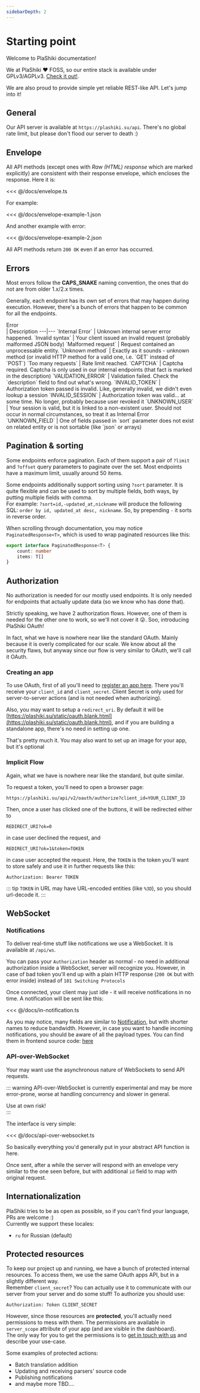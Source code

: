 ```yaml
---
sidebarDepth: 2
---
```

# Starting point

Welcome to PlaShiki documentation!

We at PlaShiki :heart: FOSS, so our entire stack is available under GPLv3/AGPLv3.
[Check it out!](https://github.com/plashiki).

We are also proud to provide simple yet reliable REST-like API. Let's jump into it!

## General
Our API server is available at `https://plashiki.su/api`. There's no
global rate limit, but please don't flood our server to death :)

## Envelope
All API methods (except ones with _Raw (HTML) response_ which are marked explicitly)
are consistent with their response envelope, which encloses the response. Here it is:

<<< @/docs/envelope.ts

For example:

<<< @/docs/envelope-example-1.json

And another example with error:

<<< @/docs/envelope-example-2.json

All API methods return `200 OK` even if an error has occurred.

## Errors
Most errors follow the **CAPS_SNAKE** naming convention, the ones that do not 
are from older 1.x/2.x times.

Generally, each endpoint has its own set of errors that may happen during execution.
However, there's a bunch of errors that happen to be common for all the endpoints.


<div style="min-width:160px">Error</div> | Description
---|---
`Internal Error` | Unknown internal server error happened.
`Invalid syntax` | Your client issued an invalid request (probably malformed JSON body)
`Malformed request` | Request contained an unprocessable entity.
`Unknown method` | Exactly as it sounds - unknown method (or invalid HTTP method for a valid one, i.e. `GET` instead of `POST`)
`Too many requests` | Rate limit reached.
`CAPTCHA` | Captcha required. Captcha is only used in our internal endpoints (that fact is marked in the description)
`VALIDATION_ERROR` | Validation failed. Check the `description` field to find out what's wrong.
`INVALID_TOKEN` | Authorization token passed is invalid. Like, generally invalid, we didn't even lookup a session
`INVALID_SESSION` | Authorization token was valid... at some time. No longer, probably because user revoked it
`UNKNOWN_USER` | Your session is valid, but it is linked to a non-existent user. Should not occur in normal circumstances, so treat it as Internal Error
`UNKNOWN_FIELD` | One of fields passed in `sort` parameter does not exist on related entity or is not sortable (like `json` or arrays)

## Pagination & sorting
Some endpoints enforce pagination. Each of them support a pair of `?limit` and `?offset`
query parameters to paginate over the set. Most endpoints have a maximum limit, usually
around 50 items. 

Some endpoints additionally support sorting using `?sort` parameter. It is quite flexible
and can be used to sort by multiple fields, both ways, by putting multiple fields with comma.  
For example: `?sort=id,-updated_at,nickname` will produce the following SQL:
`order by id, updated_at desc, nickname`. So, by prepending `-` it sorts in reverse order.

When scrolling through documentation, you may notice 
`PaginatedResponse<T>`, which is used to wrap paginated resources like this:
```typescript
export interface PaginatedResponse<T> {
    count: number
    items: T[]
}
```

## Authorization
No authorization is needed for our mostly used endpoints. It is only needed for 
endpoints that actually update data (so we know who has done that). 

Strictly speaking, we have 2 authorization flows. However, one of them is needed for the
other one to work, so we'll not cover it 😜. Soo, introducing PlaShiki OAuth!

In fact, what we have is nowhere near like the standard OAuth. Mainly because it is
overly complicated for our scale. We know about all the security flaws,
but anyway since our flow is very similar to OAuth, we'll call it OAuth.

### Creating an app
To use OAuth, first of all you'll need to [register an app here](https://plashiki.su/apps).
There you'll receive your `client_id` and `client_secret`. Client Secret is only used
for server-to-server actions (and is not needed when authorizing).

Also, you may want to setup a `redirect_uri`. By default it will be 
[https://plashiki.su/static/oauth.blank.html](https://plashiki.su/static/oauth.blank.html),
and if you are building a standalone app, there's no need in setting up one.

That's pretty much it. You may also want to set up an image for your app, but it's optional

### Implicit Flow
Again, what we have is nowhere near like the standard, but quite similar.

To request a token, you'll need to open a browser page:
```
https://plashiki.su/api/v2/oauth/authorize?client_id=YOUR_CLIENT_ID
```

Then, once a user has clicked one of the buttons, it will be redirected either to
```
REDIRECT_URI?ok=0
```
in case user declined the request, and
```
REDIRECT_URI?ok=1&token=TOKEN
```
in case user accepted the request. Here, the `TOKEN` is the token you'll
want to store safely and use it in further requests like this:
```
Authorization: Bearer TOKEN
```

::: tip
`TOKEN` in URL may have URL-encoded entities (like `%3D`), so you should url-decode it. 
:::


## WebSocket
### Notifications
To deliver real-time stuff like notifications we use a WebSocket. 
It is available at `/api/ws`.

You can pass your `Authorization` header as normal - no need in additional authorization
inside a WebSocket, server will recognize you. However, in case of bad token you'll end up
with a plain HTTP response (`200 OK` but with error inside) instead 
of `101 Switching Protocols`

Once connected, your client may just idle - it will receive notifications in no time. 
A notification will be sent like this:

<<< @/docs/in-notification.ts

As you may notice, many fields are similar to [Notification](entities/#entity-notification),
but with shorter names to reduce bandwidth. However, in case you want to handle incoming
notifications, you should be aware of all the payload types. You can find them in 
frontend source code:
[here](https://github.com/plashiki/plashiki-frontend/tree/master/src/types/notification.ts)

### API-over-WebSocket

Your may want use the asynchronous nature of WebSockets to send API requests.

::: warning
API-over-WebSocket is currently experimental and may be more error-prone, 
worse at handling concurrency and slower in general.

Use at own risk!  
:::

The interface is very simple:

<<< @/docs/api-over-websocket.ts

So basically everything you'd generally put in your abstract API function is here.

Once sent, after a while the server will respond with an envelope very similar
to the one seen before, but with additional `id` field to map with original request.


## Internationalization
PlaShiki tries to be as open as possible, so if you can't
find your language, PRs are welcome :)  
Currently we support these locales:
 - `ru` for Russian (default)



## Protected resources
To keep our project up and running, we have a bunch of protected internal
resources. To access them, we use the same OAuth apps API, but in a slightly
different way.  
Remember `client_secret`? You can actually use it to communicate with
our server from your server and do some stuff! To authorize you should use:
```
Authorization: Token CLIENT_SECRET
```
However, since those resources are **protected**, you'll actually need
permissions to mess with them. The permissions are available
in `server_scope` attribute of your app (and are visible in the dashboard).  
The only way for you to get the permissions is to 
[get in touch with us](https://t.me/PlashikiSupport) and
describe your use-case.

Some examples of protected actions:
 - Batch translation addition
 - Updating and receiving parsers' source code
 - Publishing notifications
 - and maybe more TBD....
